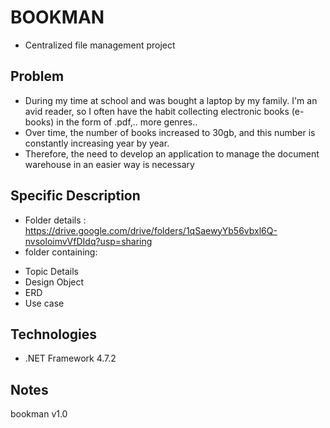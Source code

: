# BOOKMAN 
- Centralized file management project
## Problem
- During my time at school and was bought a laptop by my family. I'm an avid reader, so I often have the habit collecting electronic books (e-books) in the form of .pdf,.. more genres..
- Over time, the number of books increased to 30gb, and this number is constantly increasing year by year.
- Therefore, the need to develop an application to manage the document warehouse in an easier way is necessary
## Specific Description
- Folder details : https://drive.google.com/drive/folders/1qSaewyYb56vbxl6Q-nvsoloimvVfDIdq?usp=sharing
- folder containing: 
+ Topic Details
+ Design Object
+ ERD
+ Use case
## Technologies
- .NET Framework 4.7.2
## Notes
bookman v1.0

